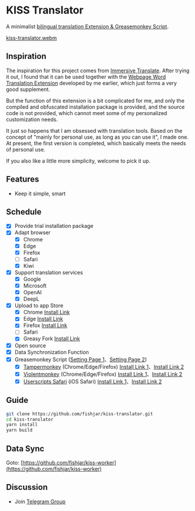 # KISS Translator

A minimalist [bilingual translation Extension & Greasemonkey Script](https://github.com/fishjar/kiss-translator).

[kiss-translator.webm](https://github.com/fishjar/kiss-translator/assets/1157624/f7ba8a5c-e4a8-4d5a-823a-5c5c67a0a47f)

## Inspiration

The inspiration for this project comes from [Immersive Translate](https://github.com/immersive-translate/immersive-translate). After trying it out, I found that it can be used together with the [Webpage Word Translation Extension](https://github.com/fishjar/kiss-dictionary) developed by me earlier, which just forms a very good supplement.

But the function of this extension is a bit complicated for me, and only the compiled and obfuscated installation package is provided, and the source code is not provided, which cannot meet some of my personalized customization needs.

It just so happens that I am obsessed with translation tools. Based on the concept of "mainly for personal use, as long as you can use it", I made one. At present, the first version is completed, which basically meets the needs of personal use.

If you also like a little more simplicity, welcome to pick it up.

## Features

- Keep it simple, smart

## Schedule

- [x] Provide trial installation package
- [x] Adapt browser
  - [x] Chrome
  - [x] Edge
  - [x] Firefox
  - [ ] Safari
  - [x] Kiwi
- [x] Support translation services
  - [x] Google
  - [x] Microsoft
  - [x] OpenAI
  - [x] DeepL
- [x] Upload to app Store
  - [x] Chrome [Install Link](https://chrome.google.com/webstore/detail/kiss-translator/bdiifdefkgmcblbcghdlonllpjhhjgof)
  - [x] Edge [Install Link](https://microsoftedge.microsoft.com/addons/detail/kiss-translator/jemckldkclkinpjighnoilpbldbdmmlh)
  - [x] Firefox [Install Link](https://addons.mozilla.org/en-US/firefox/addon/kiss-translator/)
  - [ ] Safari
  - [x] Greasy Fork [Install Link](https://greasyfork.org/en/scripts/472840-kiss-translator)
- [x] Open source
- [x] Data Synchronization Function
- [x] Greasemonkey Script ([Setting Page 1](https://fishjar.github.io/kiss-translator/options.html)、[Setting Page 2](https://kiss-translator.rayjar.com/options))
  - [x] [Tampermonkey](https://www.tampermonkey.net/) (Chrome/Edge/Firefox) [Install Link 1](https://fishjar.github.io/kiss-translator/kiss-translator.user.js)、[Install Link 2](https://kiss-translator.rayjar.com/kiss-translator.user.js)
  - [x] [Violentmonkey](https://violentmonkey.github.io/) (Chrome/Edge/Firefox) [Install Link 1](https://fishjar.github.io/kiss-translator/kiss-translator.user.js)、[Install Link 2](https://kiss-translator.rayjar.com/kiss-translator.user.js)
  - [x] [Userscripts Safari](https://github.com/quoid/userscripts) (iOS Safari) [Install Link 1](https://fishjar.github.io/kiss-translator/kiss-translator-ios-safari.user.js)、[Install Link 2](https://kiss-translator.rayjar.com/kiss-translator.user-ios-safari.js)

## Guide

```sh
git clone https://github.com/fishjar/kiss-translator.git
cd kiss-translator
yarn install
yarn build
```

## Data Sync

Goto: [https://github.com/fishjar/kiss-worker](https://github.com/fishjar/kiss-worker)

## Discussion

- Join [Telegram Group](https://t.me/+RRCu_4oNwrM2NmFl)
